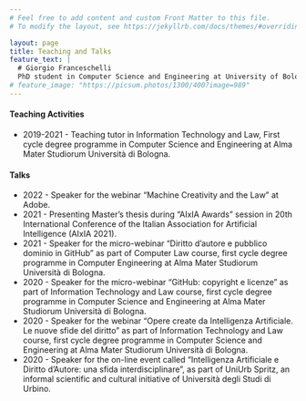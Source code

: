 ```yaml
---
# Feel free to add content and custom Front Matter to this file.
# To modify the layout, see https://jekyllrb.com/docs/themes/#overriding-theme-defaults

layout: page
title: Teaching and Talks
feature_text: |
  # Giorgio Franceschelli
  PhD student in Computer Science and Engineering at University of Bologna.
# feature_image: "https://picsum.photos/1300/400?image=989"
---
```


#### Teaching Activities

* 2019-2021 - Teaching tutor in Information Technology and Law, First cycle degree
programme in Computer Science and Engineering at Alma Mater
Studiorum Università di Bologna.

#### Talks

* 2022 - Speaker for the webinar “Machine Creativity and the Law” at Adobe.
* 2021 - Presenting Master’s thesis during “AIxIA Awards” session in 20th
International Conference of the Italian Association for Artificial Intelligence
(AIxIA 2021).
* 2021 - Speaker for the micro-webinar “Diritto d’autore e pubblico dominio in
GitHub” as part of Computer Law course, first cycle degree programme in
Computer Engineering at Alma Mater Studiorum Università di Bologna.
* 2020 - Speaker for the micro-webinar “GitHub: copyright e licenze” as part of
Information Technology and Law course, first cycle degree programme in
Computer Science and Engineering at Alma Mater Studiorum Università di
Bologna.
* 2020 - Speaker for the webinar “Opere create da Intelligenza Artificiale. Le nuove
sfide del diritto” as part of Information Technology and Law course, first
cycle degree programme in Computer Science and Engineering at Alma
Mater Studiorum Università di Bologna.
* 2020 - Speaker for the on-line event called “Intelligenza Artificiale e Diritto
d’Autore: una sfida interdisciplinare”, as part of UniUrb Spritz, an informal
scientific and cultural initiative of Università degli Studi di Urbino.